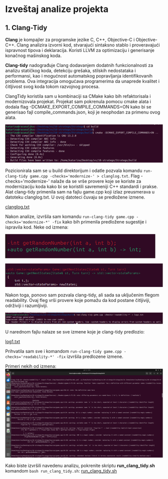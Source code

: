 # Izveštaj analize projekta


## 1. Clang-Tidy
**Clang** je kompajler za programske jezike C, C++, Objective-C i Objective-C++. Clang analizira izvorni kod, stvarajući sintaksno stablo i proveravajući ispravnost tipova i deklaracija. Koristi LLVM za optimizaciju i generisanje konačnog mašinskog koda.

**Clang-tidy** nadograđuje Clang dodavanjem dodatnih funkcionalnosti za analizu statičkog koda, detekciju grešaka, stilskih nedostataka i performansi, kao i mogućnost automatskog popravljanja identifikovanih problema. Ova integracija omogućava programerima da unaprede kvalitet i čitljivost svog koda tokom razvojnog procesa.

ClangTidy koristila sam u kombinaciji sa CMake kako bih refaktorisala i modernizovala projekat.
Projekat sam pokrenula pomocu cmake alata i dodala flag -DCMAKE_EXPORT_COMPILE_COMMANDS=ON kako bi se generisao fajl compile_commands.json, koji je neophodan za primenu ovog alata.

![](https://github.com/MATF-Software-Verification/2023_Analysis_10-stratego/blob/main/clang-tidy/clang-tidy1.png)

Pozicionirala sam se u build direktorijum i odatle pozvala komandu `run-clang-tidy game.cpp -checks='modernize-' > clanglog.txt`.
Flag -checks='modernize-' nalaže da se vrše provere koje se koriste za modernizaciju koda kako bi se koristili savremeniji C++ standardi i prakse.
Alat clang-tidy primenila sam na fajlu game.cpp koji izlaz preusmerava u datoteku clanglog.txt. U ovoj datoteci čuvaju se predložene izmene.

[clanglog.txt](https://github.com/MATF-Software-Verification/2023_Analysis_10-stratego/blob/main/clang-tidy/clanglog.txt)


Nakon analize, izvršila sam komandu `run-clang-tidy game.cpp -checks='modernize-*' -fix` kako bih primenila predložene sugestije i ispravila kod.
Neke od izmena:

![](https://github.com/MATF-Software-Verification/2023_Analysis_10-stratego/blob/main/clang-tidy/diff1.png)

![](https://github.com/MATF-Software-Verification/2023_Analysis_10-stratego/blob/main/clang-tidy/diff2.png)

Nakon toga, ponovo sam pozvala clang-tidy, ali sada sa uključenim flegom readability. Ovaj fleg vrši provere koje pomažu da kod postane čitljiviji, održiviji i razumljiviji.

![](https://github.com/MATF-Software-Verification/2023_Analysis_10-stratego/blob/main/clang-tidy/readability.png)

U narednom fajlu nalaze se sve izmene koje je clang-tidy predlozio:

[log1.txt](https://github.com/MATF-Software-Verification/2023_Analysis_10-stratego/blob/main/clang-tidy/log1.txt)

Prihvatila sam sve i komandom `run-clang-tidy game.cpp -checks='readability-*' -fix` izvršila predlozene izmene.

Primeri nekih od izmena:
![](https://github.com/MATF-Software-Verification/2023_Analysis_10-stratego/blob/main/clang-tidy/readability_diff.png)

Kako biste izvršili navedenu analizu, pokrenite skriptu **run_clang_tidy.sh** komandom `bash run_clang_tidy.sh`:
[run_clang_tidy.sh](https://github.com/MATF-Software-Verification/2023_Analysis_10-stratego/blob/main/clang-tidy/run_clang_tidy.sh)








